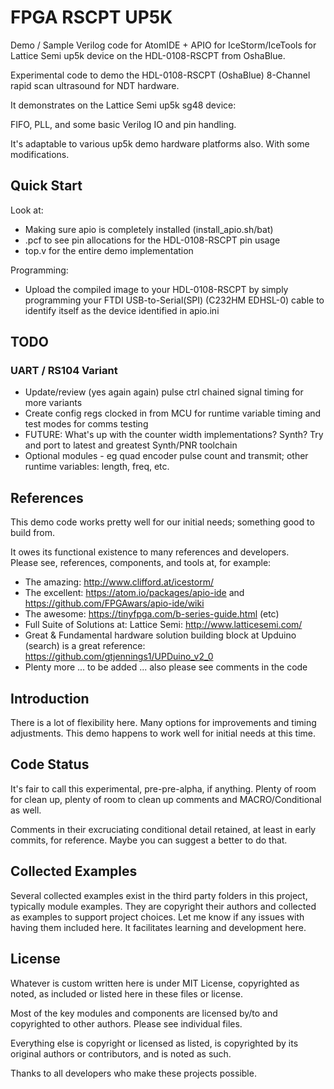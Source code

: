 # FPGA RSCPT UP5K

Demo / Sample Verilog code for AtomIDE + APIO for IceStorm/IceTools for Lattice Semi up5k
device on the HDL-0108-RSCPT from OshaBlue.

Experimental code to demo the HDL-0108-RSCPT (OshaBlue) 8-Channel rapid scan
ultrasound for NDT hardware.

It demonstrates on the Lattice Semi up5k sg48 device:

FIFO, PLL, and some basic Verilog IO and pin handling.

It's adaptable to various up5k demo hardware platforms also.  With some modifications.



## Quick Start

Look at:
- Making sure apio is completely installed (install_apio.sh/bat)
- <file>.pcf to see pin allocations for the HDL-0108-RSCPT pin usage
- top.v for the entire demo implementation

Programming:
- Upload the compiled image to your HDL-0108-RSCPT by simply programming your
FTDI USB-to-Serial(SPI) (C232HM EDHSL-0) cable to identify itself as the device
identified in apio.ini



## TODO

### UART / RS104 Variant

- Update/review (yes again again) pulse ctrl chained signal timing for more variants
- Create config regs clocked in from MCU for runtime variable timing and test modes for comms testing
- FUTURE: What's up with the counter width implementations? Synth? Try and port to latest and greatest Synth/PNR toolchain
- Optional modules - eg quad encoder pulse count and transmit; other runtime variables: length, freq, etc.




## References

This demo code works pretty well for our initial needs; something good to build
from.

It owes its functional existence to many references and developers.  
Please see, references, components, and tools at, for example:

- The amazing: http://www.clifford.at/icestorm/
- The excellent: https://atom.io/packages/apio-ide and https://github.com/FPGAwars/apio-ide/wiki
- The awesome: https://tinyfpga.com/b-series-guide.html (etc)
- Full Suite of Solutions at: Lattice Semi: http://www.latticesemi.com/
- Great & Fundamental hardware solution building block at Upduino (search) is a great reference: https://github.com/gtjennings1/UPDuino_v2_0
- Plenty more ... to be added ... also please see comments in the code




## Introduction

There is a lot of flexibility here.  Many options for improvements and timing
adjustments.  This demo happens to work well for initial needs at this time.



## Code Status

It's fair to call this experimental, pre-pre-alpha, if anything.  Plenty of room
for clean up, plenty of room to clean up comments and MACRO/Conditional as well.

Comments in their excruciating conditional detail retained, at least in early
commits, for reference.  Maybe you can suggest a better to do that.




## Collected Examples

Several collected examples exist in the third party folders in this project,
typically module examples.  They are copyright their authors and collected
as examples to support project choices.  Let me know if any issues with having
them included here.  It facilitates learning and development here.



## License

Whatever is custom written here is under MIT License, copyrighted as noted, as
included or listed here in these files or license.

Most of the key modules and components are licensed by/to and copyrighted to
other authors.  Please see individual files.

Everything else is copyright or licensed as listed, is copyrighted by its
original authors or contributors, and is noted as such.

Thanks to all developers who make these projects possible.
